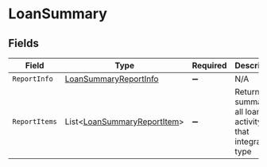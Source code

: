 # LoanSummary


## Fields

| Field                                                                       | Type                                                                        | Required                                                                    | Description                                                                 |
| --------------------------------------------------------------------------- | --------------------------------------------------------------------------- | --------------------------------------------------------------------------- | --------------------------------------------------------------------------- |
| `ReportInfo`                                                                | [LoanSummaryReportInfo](../../Models/Shared/LoanSummaryReportInfo.md)       | :heavy_minus_sign:                                                          | N/A                                                                         |
| `ReportItems`                                                               | List<[LoanSummaryReportItem](../../Models/Shared/LoanSummaryReportItem.md)> | :heavy_minus_sign:                                                          | Returns a summary of all loan activity for that integration type            |